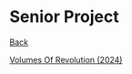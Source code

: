 # Senior Project

[Back](https://alexduggan1.github.io/)

[Volumes Of Revolution (2024)](https://alexduggan1.github.io/SeniorProject/VolumesOfRevolution/build/web)
